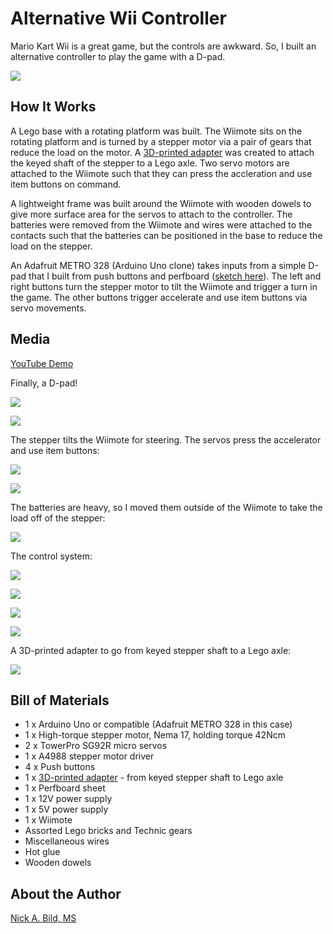# Alternative Wii Controller

Mario Kart Wii is a great game, but the controls are awkward. So, I built an alternative controller to play the game with a D-pad.

![](https://raw.githubusercontent.com/nickbild/alt_wii_controller/main/media/playing_1.png)

## How It Works

A Lego base with a rotating platform was built. The Wiimote sits on the rotating platform and is turned by a stepper motor via a pair of gears that reduce the load on the motor. A [3D-printed adapter](https://github.com/nickbild/alt_wii_controller/blob/main/stepper_to_lego.stl) was created to attach the keyed shaft of the stepper to a Lego axle. Two servo motors are attached to the Wiimote such that they can press the accleration and use item buttons on command.

A lightweight frame was built around the Wiimote with wooden dowels to give more surface area for the servos to attach to the controller. The batteries were removed from the Wiimote and wires were attached to the contacts such that the batteries can be positioned in the base to reduce the load on the stepper.

An Adafruit METRO 328 (Arduino Uno clone) takes inputs from a simple D-pad that I built from push buttons and perfboard ([sketch here](https://github.com/nickbild/alt_wii_controller/tree/main/wii_controller_arduino)). The left and right buttons turn the stepper motor to tilt the Wiimote and trigger a turn in the game. The other buttons trigger accelerate and use item buttons via servo movements.

## Media

[YouTube Demo](https://www.youtube.com/watch?v=-RoERFDSVcw)

Finally, a D-pad!

![](https://raw.githubusercontent.com/nickbild/alt_wii_controller/main/media/playing_2.png)

![](https://raw.githubusercontent.com/nickbild/alt_wii_controller/main/media/rear_sm.jpg)

The stepper tilts the Wiimote for steering. The servos press the accelerator and use item buttons:

![](https://raw.githubusercontent.com/nickbild/alt_wii_controller/main/media/rear_close_sm.jpg)

![](https://raw.githubusercontent.com/nickbild/alt_wii_controller/main/media/top_sm.jpg)

The batteries are heavy, so I moved them outside of the Wiimote to take the load off of the stepper:

![](https://raw.githubusercontent.com/nickbild/alt_wii_controller/main/media/front_sm.jpg)

The control system:

![](https://raw.githubusercontent.com/nickbild/alt_wii_controller/main/media/circuit_sm.jpg)

![](https://raw.githubusercontent.com/nickbild/alt_wii_controller/main/media/left_sm.jpg)

![](https://raw.githubusercontent.com/nickbild/alt_wii_controller/main/media/right_sm.jpg)

![](https://raw.githubusercontent.com/nickbild/alt_wii_controller/main/media/controller_sm.jpg)

A 3D-printed adapter to go from keyed stepper shaft to a Lego axle:

![](https://raw.githubusercontent.com/nickbild/alt_wii_controller/main/media/adapter_sm.jpg)

## Bill of Materials

- 1 x Arduino Uno or compatible (Adafruit METRO 328 in this case)
- 1 x High-torque stepper motor, Nema 17, holding torque 42Ncm
- 2 x TowerPro SG92R micro servos
- 1 x A4988 stepper motor driver
- 4 x Push buttons
- 1 x [3D-printed adapter](https://github.com/nickbild/alt_wii_controller/blob/main/stepper_to_lego.stl) - from keyed stepper shaft to Lego axle
- 1 x Perfboard sheet
- 1 x 12V power supply
- 1 x 5V power supply
- 1 x Wiimote
- Assorted Lego bricks and Technic gears
- Miscellaneous wires
- Hot glue
- Wooden dowels

## About the Author

[Nick A. Bild, MS](https://nickbild79.firebaseapp.com/#!/)

